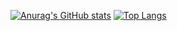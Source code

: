 [![Anurag's GitHub stats](https://github-readme-stats.vercel.app/api?username=arnoliudaxia&show_icons=true)](https://github.com/anuraghazra/github-readme-stats)
[![Top Langs](https://github-readme-stats.vercel.app/api/top-langs/?username=arnoliudaxia&layout=compact)](https://github.com/anuraghazra/github-readme-stats)
